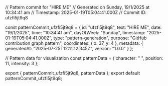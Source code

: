 // Pattern commit for "HIRE ME"
// Generated on Sunday, 19/1/2025 at 10:34:41 am
// Timestamp: 2025-01-19T05:04:41.000Z
// Commit ID: ufzfi5jt9q8

const patternCommit_ufzfi5jt9q8 = {
  id: "ufzfi5jt9q8",
  text: "HIRE ME",
  date: "19/1/2025",
  time: "10:34:41 am",
  dayOfWeek: "Sunday",
  timestamp: "2025-01-19T05:04:41.000Z",
  type: "pattern-generation",
  purpose: "GitHub contribution graph pattern",
  coordinates: {
    x: 37,
    y: 4
  },
  metadata: {
    generatedAt: "2025-07-25T12:11:12.345Z",
    version: "1.0.0"
  }
};

// Pattern data for visualization
const patternData = {
  character: " ",
  position: 11,
  intensity: 3
};

export { patternCommit_ufzfi5jt9q8, patternData };
export default patternCommit_ufzfi5jt9q8;
